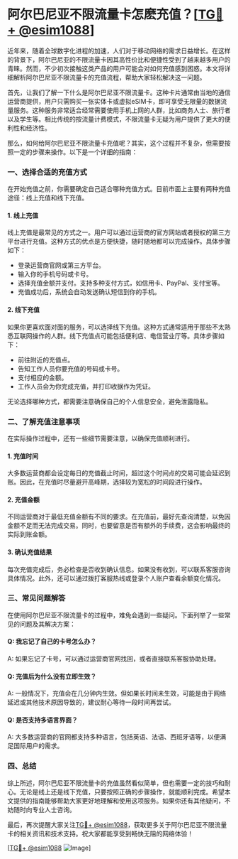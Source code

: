 # 阿尔巴尼亚不限流量卡怎麽充值？[[TG💪+ @esim1088](https://t.me/s/esim1088)]

近年来，随着全球数字化进程的加速，人们对于移动网络的需求日益增长。在这样的背景下，阿尔巴尼亚的不限流量卡因其高性价比和便捷性受到了越来越多用户的青睐。然而，不少初次接触这类产品的用户可能会对如何充值感到困惑。本文将详细解析阿尔巴尼亚不限流量卡的充值流程，帮助大家轻松解决这一问题。

首先，让我们了解一下什么是阿尔巴尼亚不限流量卡。这种卡片通常由当地的通信运营商提供，用户只需购买一张实体卡或虚拟eSIM卡，即可享受无限量的数据流量服务。这种服务非常适合经常需要使用手机上网的人群，比如商务人士、旅行者以及学生等。相比传统的按流量计费模式，不限流量卡无疑为用户提供了更大的便利性和经济性。

那么，如何给阿尔巴尼亚不限流量卡充值呢？其实，这个过程并不复杂，但需要按照一定的步骤来操作。以下是一个详细的指南：

### 一、选择合适的充值方式

在开始充值之前，你需要确定自己适合哪种充值方式。目前市面上主要有两种充值途径：线上充值和线下充值。

#### 1. 线上充值
线上充值是最常见的方式之一。用户可以通过运营商的官方网站或者授权的第三方平台进行充值。这种方式的优点是方便快捷，随时随地都可以完成操作。具体步骤如下：
- 登录运营商官网或第三方平台。
- 输入你的手机号码或卡号。
- 选择充值金额并支付。支持多种支付方式，如信用卡、PayPal、支付宝等。
- 充值成功后，系统会自动发送确认短信到你的手机。

#### 2. 线下充值
如果你更喜欢面对面的服务，可以选择线下充值。这种方式通常适用于那些不太熟悉互联网操作的人群。线下充值点可能包括便利店、电信营业厅等。具体步骤如下：
- 前往附近的充值点。
- 告知工作人员你要充值的号码或卡号。
- 支付相应的金额。
- 工作人员会为你完成充值，并打印收据作为凭证。

无论选择哪种方式，都需要注意确保自己的个人信息安全，避免泄露隐私。

### 二、了解充值注意事项

在实际操作过程中，还有一些细节需要注意，以确保充值顺利进行。

#### 1. 充值时间
大多数运营商都会设定每日的充值截止时间，超过这个时间点的交易可能会延迟到账。因此，在充值时尽量避开高峰期，选择较为宽松的时间段进行操作。

#### 2. 充值金额
不同运营商对于最低充值金额有不同的要求。在充值前，最好先查询清楚，以免因金额不足而无法完成交易。同时，也要留意是否有额外的手续费，这会影响最终的实际到账金额。

#### 3. 确认充值结果
每次充值完成后，务必检查是否收到确认信息。如果没有收到，可以联系客服咨询具体情况。此外，还可以通过拨打客服热线或登录个人账户查看余额变化情况。

### 三、常见问题解答

在使用阿尔巴尼亚不限流量卡的过程中，难免会遇到一些疑问。下面列举了一些常见的问题及其解决方案：

#### Q: 我忘记了自己的卡号怎么办？
A: 如果忘记了卡号，可以通过运营商官网找回，或者直接联系客服协助处理。

#### Q: 充值后为什么没有立即生效？
A: 一般情况下，充值会在几分钟内生效。但如果长时间未生效，可能是由于网络延迟或其他技术原因导致的，建议耐心等待一段时间再尝试。

#### Q: 是否支持多语言界面？
A: 大多数运营商的官网都支持多种语言，包括英语、法语、西班牙语等，以便满足国际用户的需求。

### 四、总结

综上所述，阿尔巴尼亚不限流量卡的充值虽然看似简单，但也需要一定的技巧和耐心。无论是线上还是线下充值，只要按照正确的步骤操作，就能顺利完成。希望本文提供的指南能够帮助大家更好地理解和使用这项服务。如果你还有其他疑问，不妨随时向专业人士咨询。

最后，再次提醒大家关注[TG💪+ @esim1088](https://t.me/s/esim1088)，获取更多关于阿尔巴尼亚不限流量卡的相关资讯和技术支持。祝大家都能享受到畅快无阻的网络体验！

[[TG💪+ @esim1088](https://t.me/s/esim1088) ![Image](https://i.postimg.cc/4NQfJmqS/Snipaste-2025-05-13-00-14-12.png)]